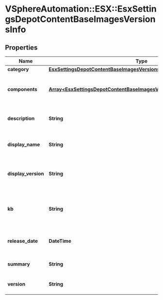 # VSphereAutomation::ESX::EsxSettingsDepotContentBaseImagesVersionsInfo

## Properties
Name | Type | Description | Notes
------------ | ------------- | ------------- | -------------
**category** | [**EsxSettingsDepotContentBaseImagesVersionsCategoryType**](EsxSettingsDepotContentBaseImagesVersionsCategoryType.md) |  | 
**components** | [**Array&lt;EsxSettingsDepotContentBaseImagesVersionsComponentVersionInfo&gt;**](EsxSettingsDepotContentBaseImagesVersionsComponentVersionInfo.md) | List of components in this base-image. | 
**description** | **String** | Discription of the base-image. | 
**display_name** | **String** | Display name of the base-image. | 
**display_version** | **String** | Human readable version of the base-image. | 
**kb** | **String** | Link to kb article related to this the base-image. | 
**release_date** | **DateTime** | Release date of the base-image. | 
**summary** | **String** | Summary of the base-image. | 
**version** | **String** | Version of the base-image. | 


